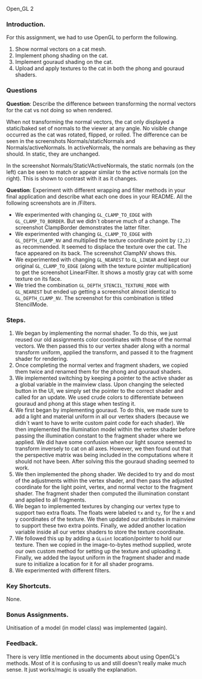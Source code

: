 Open_GL 2

### Introduction.

For this assignment, we had to use OpenGL to perform the following.
1. Show normal vectors on a cat mesh.
2. Implement phong shading on the cat.
3. Implement gouraud shading on the cat.
4. Upload and apply textures to the cat in both the phong and gouraud shaders.

### Questions

**Question**: Describe the difference between transforming the normal vectors for the cat vs not doing so when rendered.

When not transforming the normal vectors, the cat only displayed a static/baked set of normals to the viewer at any angle. No visible change occurred as the cat was rotated, flipped, or rolled.
The difference can be seen in the screenshots Normals/staticNormals and Normals/activeNormals. In activeNormals, the normals are behaving as they should. In static, they are unchanged.

In the screenshot Normals/StaticVActiveNormals, the static normals (on the left) can be seen to match or appear similar to the active normals (on the right). This is shown to contrast with it as it changes.


**Question**: Experiment with different wrapping and filter methods in your final application and describe what each one does in your README. All the following screenshots are in /Filters.

* We experimented with changing `GL_CLAMP_TO_EDGE` with `GL_CLAMP_TO_BORDER`. But we didn´t observe much of a change. The screenshot ClampBorder demonstrates the latter filter.
* We experimented with changing `GL_CLAMP_TO_EDGE` with `GL_DEPTH_CLAMP_NV` and multiplied the texture coordinate point by `(2,2)` as recommended. It seemed to displace the texture over the cat. The face appeared on its back. The screenshot ClampNV shows this.
* We experimented with changing `GL_NEAREST` to `GL_LINEAR` and kept our original `GL_CLAMP_TO_EDGE` (along with the texture pointer multiplication) to get the screenshot LinearFilter. It shows a mostly gray cat with some texture on its face.
* We tried the combination `GL_DEPTH_STENCIL_TEXTURE_MODE` with `GL_NEAREST` but ended up getting a screenshot almost identical to `GL_DEPTH_CLAMP_NV`. The screenshot for this combination is titled StencilMode.

### Steps.
1. We began by implementing the normal shader. To do this, we just reused our old assignments color coordinates with those of the normal vectors. We then passed this to our vertex shader along with a normal transform uniform, applied the transform, and passed it to the fragment shader for rendering.
2. Once completing the normal vertex and fragment shaders, we copied them twice and renamed them for the phong and gouraud shaders.
3. We implemented switching by keeping a pointer to the active shader as a global variable in the mainview class. Upon changing the selected button in the UI, we simply set the pointer to the correct shader and called for an update. We used crude colors to differentiate between gouraud and phong at this stage when testing it.
4. We first began by implementing gouraud. To do this, we made sure to add a light and material uniform in all our vertex shaders (because we didn´t want to have to write custom paint code for each shader). We then implemented the illumination model within the vertex shader before passing the illumination constant to the fragment shader where we applied. We did have some confusion when our light source seemed to transform inversely to cat on all axes. However, we then found out that the perspective matrix was being included in the computations where it should not have been. After solving this the gouraud shading seemed to work.
5. We then implemented the phong shader. We decided to try and do most of the adjustments within the vertex shader, and then pass the adjusted coordinate for the light point, vertex, and normal vector to the fragment shader. The fragment shader then computed the illumination constant and applied to all fragments.
6. We began to implemented textures by changing our vertex type to support two extra floats. The floats were labeled `tx` and `ty`, for ẗhe x and y coordinates of the texture. We then updated our attributes in mainview to support these two extra points. Finally, we added another location variable inside all our vertex shaders to store the texture coordinate.
7. We followed this up by adding a `GLuint` location/pointer to hold our texture. Then we copied in the image-to-bytes method supplied, wrote our own custom method for setting up the texture and uploading it. Finally, we added the layout uniform in the fragment shader and made sure to initialize a location for it for all shader programs.
8. We experimented with different filters.

### Key Shortcuts. 
None.

### Bonus Assignments.
Unitisation of a model (in model class) was implemented (again). 

### Feedback.
There is very little mentioned in the documents about using OpenGL's methods. Most of it is confusing to us and still doesn't really make much sense. It just works/magic is usually the explanation.
